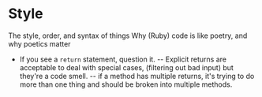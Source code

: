 Style
=====
The style, order, and syntax of things
Why (Ruby) code is like poetry, and why poetics matter


- If you see a `return` statement, question it.
-- Explicit returns are acceptable to deal with special cases, (filtering out bad input) but they're a code smell.
-- if a method has multiple returns, it's trying to do more than one thing and should be broken into multiple methods.